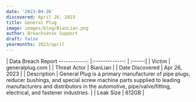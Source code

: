 ```yaml
---
date: '2023-04-26'
discovered: April 26, 2023
title: General Plug
image: images/blog/BianLian.png
author: Breachsense Support
draft: false
yearmonths: 2023/april
---
```



| Data Breach Report
------------:     |:-------------:    | :-----:|
| Victim      | generalplug.com      | 
| Threat Actor      | BianLian      | 
| Date Discovered      | Apr 26, 2023      | 
| Description      | General Plug is a primary manufacturer of pipe plugs, reducer bushings, and special screw machine parts supplied to leading manufacturers and distributors in the automotive, pipe/valve/fitting, electrical, and fastener industries.      | 
| Leak Size      | 612GB      | 

